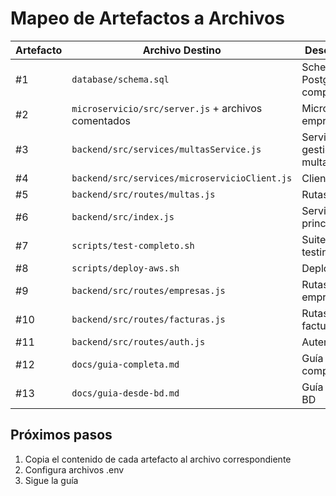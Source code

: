 # Mapeo de Artefactos a Archivos

| Artefacto | Archivo Destino | Descripción |
|-----------|----------------|-------------|
| #1 | `database/schema.sql` | Schema PostgreSQL completo |
| #2 | `microservicio/src/server.js` + archivos comentados | Microservicio empresa |
| #3 | `backend/src/services/multasService.js` | Servicio gestión multas |
| #4 | `backend/src/services/microservicioClient.js` | Cliente HTTP |
| #5 | `backend/src/routes/multas.js` | Rutas multas |
| #6 | `backend/src/index.js` | Servidor principal |
| #7 | `scripts/test-completo.sh` | Suite de testing |
| #8 | `scripts/deploy-aws.sh` | Deploy AWS |
| #9 | `backend/src/routes/empresas.js` | Rutas empresas |
| #10 | `backend/src/routes/facturas.js` | Rutas facturas |
| #11 | `backend/src/routes/auth.js` | Autenticación |
| #12 | `docs/guia-completa.md` | Guía completa |
| #13 | `docs/guia-desde-bd.md` | Guía desde BD |

## Próximos pasos

1. Copia el contenido de cada artefacto al archivo correspondiente
2. Configura archivos .env
3. Sigue la guía
